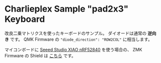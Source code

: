 # Charlieplex Sample "pad2x3" Keyboard
改良二乗マトリクスを使ったキーボードのサンプル。
ダイオードは通常の __逆向き__ です。
QMK Firmware の `"diode_direction": "ROW2COL"` に相当します。

マイコンボードに [Seeed Studio XIAO nRF52840](https://wiki.seeedstudio.com/XIAO_BLE/) を使う場合の、
ZMK Firmware の Shield は [こちら](https://github.com/tor-nky/zmk-pad2x3) です。
